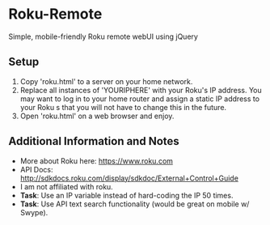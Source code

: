 # Roku-Remote
Simple, mobile-friendly Roku remote webUI using jQuery

## Setup
1. Copy 'roku.html' to a server on your home network.
2. Replace all instances of 'YOURIPHERE' with your Roku's IP address. You may want to log in to your home router and assign a static IP address to your Roku s that you will not have to change this in the future.
3. Open 'roku.html' on a web browser and enjoy.

## Additional Information and Notes
* More about Roku here: https://www.roku.com
* API Docs: http://sdkdocs.roku.com/display/sdkdoc/External+Control+Guide
* I am not affiliated with roku.
* **Task**: Use an IP variable instead of hard-coding the IP 50 times.
* **Task**: Use API text search functionality (would be great on mobile w/ Swype).
